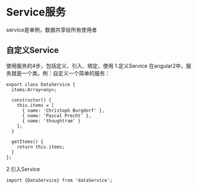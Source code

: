 #  Service服务
service是单例，数据共享给所有使用者
##  自定义Service
使用服务的4步，包括定义、引入、绑定、使用
1.定义Service
在angular2中，服务就是一个类。例：自定义一个简单的服务：
```
export class DataService {
  items:Array<any>;

  constructor() {
    this.items = [
      { name: 'Christoph Burgdorf' },
      { name: 'Pascal Precht' },
      { name: 'thoughtram' }
    ];
  }

  getItems() {
    return this.items;
  }
};
```
2.引入Service
```
import {DataService} from 'dataService';
```
